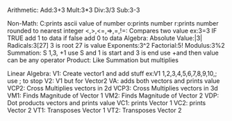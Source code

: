 Arithmetic:
Add:3+3
Mult:3*3
Div:3/3
Sub:3-3

Non-Math:
C:prints ascii value of number
o:prints number
r:prints number rounded to nearest integer
<,>,<=,=>,=,!=: Compares two value ex:3=3 IF TRUE add 1 to data if false add 0 to data
Algebra:
Absolute Value:|3|
Radicals:3[27] 3 is root 27 is value
Exponents:3^2
Factorial:5!
Modulus:3%2
Summation: S 1,3, +1 use S and 1 is start and 3 is end use +and then value can be any operator
Product: Like Summation but multiplies

Linear Algebra:
V1: Create vector1 and add stuff ex:V1 1,2,3,4,5,6,7,8,9,10,; use ; to stop
V2: V1 but for Vector2
VA: adds both vectors and prints value
VCP2: Cross Multiplies vectors in 2d
VCP3: Cross Multiplies vectors in 3d
VM1: Finds Magnitude of Vector 1
VM2: Finds Magnitude of Vector 2
VDP: Dot products vectors and prints value
VC1: prints Vector 1
VC2: prints Vector 2
VT1: Transposes Vector 1
VT2: Transposes Vector 2